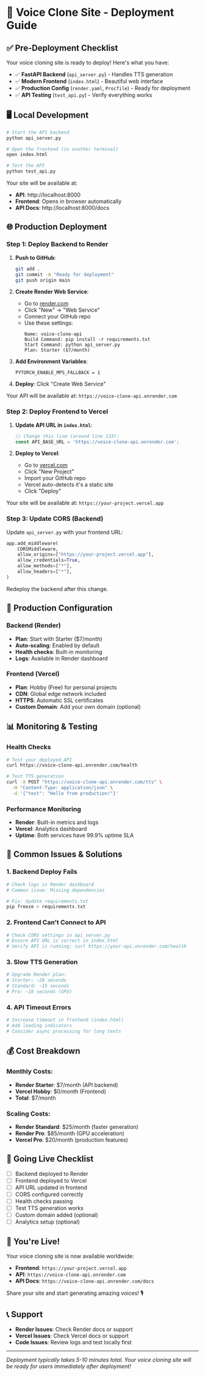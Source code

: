 # 🚀 Voice Clone Site - Deployment Guide

## ✅ Pre-Deployment Checklist

Your voice cloning site is ready to deploy! Here's what you have:

- ✅ **FastAPI Backend** (`api_server.py`) - Handles TTS generation
- ✅ **Modern Frontend** (`index.html`) - Beautiful web interface
- ✅ **Production Config** (`render.yaml`, `Procfile`) - Ready for deployment
- ✅ **API Testing** (`test_api.py`) - Verify everything works

## 🖥️ Local Development

```bash
# Start the API backend
python api_server.py

# Open the frontend (in another terminal)
open index.html

# Test the API
python test_api.py
```

Your site will be available at:
- **API**: http://localhost:8000
- **Frontend**: Opens in browser automatically
- **API Docs**: http://localhost:8000/docs

## 🌐 Production Deployment

### Step 1: Deploy Backend to Render

1. **Push to GitHub**:
   ```bash
   git add .
   git commit -m "Ready for deployment"
   git push origin main
   ```

2. **Create Render Web Service**:
   - Go to [render.com](https://render.com/dashboard)
   - Click "New" → "Web Service"
   - Connect your GitHub repo
   - Use these settings:
     ```
     Name: voice-clone-api
     Build Command: pip install -r requirements.txt
     Start Command: python api_server.py
     Plan: Starter ($7/month)
     ```

3. **Add Environment Variables**:
   ```
   PYTORCH_ENABLE_MPS_FALLBACK = 1
   ```

4. **Deploy**: Click "Create Web Service"

Your API will be available at: `https://voice-clone-api.onrender.com`

### Step 2: Deploy Frontend to Vercel

1. **Update API URL in `index.html`**:
   ```javascript
   // Change this line (around line 133):
   const API_BASE_URL = 'https://voice-clone-api.onrender.com';
   ```

2. **Deploy to Vercel**:
   - Go to [vercel.com](https://vercel.com/dashboard)
   - Click "New Project"
   - Import your GitHub repo
   - Vercel auto-detects it's a static site
   - Click "Deploy"

Your site will be available at: `https://your-project.vercel.app`

### Step 3: Update CORS (Backend)

Update `api_server.py` with your frontend URL:
```python
app.add_middleware(
    CORSMiddleware,
    allow_origins=["https://your-project.vercel.app"],
    allow_credentials=True,
    allow_methods=["*"],
    allow_headers=["*"],
)
```

Redeploy the backend after this change.

## 🔧 Production Configuration

### Backend (Render)
- **Plan**: Start with Starter ($7/month)
- **Auto-scaling**: Enabled by default
- **Health checks**: Built-in monitoring
- **Logs**: Available in Render dashboard

### Frontend (Vercel)
- **Plan**: Hobby (Free) for personal projects
- **CDN**: Global edge network included
- **HTTPS**: Automatic SSL certificates
- **Custom Domain**: Add your own domain (optional)

## 📊 Monitoring & Testing

### Health Checks
```bash
# Test your deployed API
curl https://voice-clone-api.onrender.com/health

# Test TTS generation
curl -X POST "https://voice-clone-api.onrender.com/tts" \
  -H "Content-Type: application/json" \
  -d '{"text": "Hello from production!"}'
```

### Performance Monitoring
- **Render**: Built-in metrics and logs
- **Vercel**: Analytics dashboard
- **Uptime**: Both services have 99.9% uptime SLA

## 🐛 Common Issues & Solutions

### 1. Backend Deploy Fails
```bash
# Check logs in Render dashboard
# Common issue: Missing dependencies

# Fix: Update requirements.txt
pip freeze > requirements.txt
```

### 2. Frontend Can't Connect to API
```bash
# Check CORS settings in api_server.py
# Ensure API URL is correct in index.html
# Verify API is running: curl https://your-api.onrender.com/health
```

### 3. Slow TTS Generation
```bash
# Upgrade Render plan:
# Starter: ~20 seconds
# Standard: ~15 seconds  
# Pro: ~10 seconds (GPU)
```

### 4. API Timeout Errors
```bash
# Increase timeout in frontend (index.html)
# Add loading indicators
# Consider async processing for long texts
```

## 💰 Cost Breakdown

### Monthly Costs:
- **Render Starter**: $7/month (API backend)
- **Vercel Hobby**: $0/month (Frontend)
- **Total**: $7/month

### Scaling Costs:
- **Render Standard**: $25/month (faster generation)
- **Render Pro**: $85/month (GPU acceleration)
- **Vercel Pro**: $20/month (production features)

## 🚀 Going Live Checklist

- [ ] Backend deployed to Render
- [ ] Frontend deployed to Vercel  
- [ ] API URL updated in frontend
- [ ] CORS configured correctly
- [ ] Health checks passing
- [ ] Test TTS generation works
- [ ] Custom domain added (optional)
- [ ] Analytics setup (optional)

## 🎉 You're Live!

Your voice cloning site is now available worldwide:

- **Frontend**: `https://your-project.vercel.app`
- **API**: `https://voice-clone-api.onrender.com`
- **API Docs**: `https://voice-clone-api.onrender.com/docs`

Share your site and start generating amazing voices! 🎙️

## 📞 Support

- **Render Issues**: Check Render docs or support
- **Vercel Issues**: Check Vercel docs or support  
- **Code Issues**: Review logs and test locally first

---

*Deployment typically takes 5-10 minutes total. Your voice cloning site will be ready for users immediately after deployment!* 